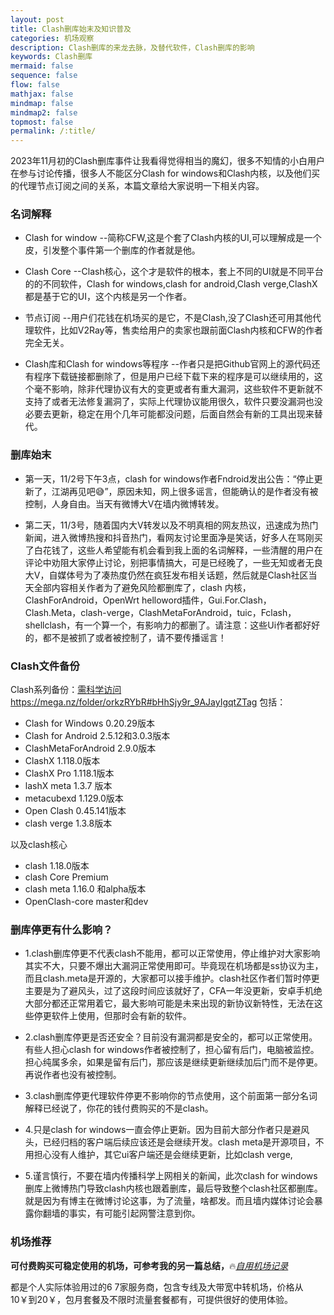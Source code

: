 ```yaml
---
layout: post
title: Clash删库始末及知识普及
categories: 机场观察
description: Clash删库的来龙去脉，及替代软件，Clash删库的影响
keywords: Clash删库
mermaid: false
sequence: false
flow: false
mathjax: false
mindmap: false
mindmap2: false
topmost: false
permalink: /:title/
---
```

2023年11月初的Clash删库事件让我看得觉得相当的魔幻，很多不知情的小白用户在参与讨论传播，很多人不能区分Clash for windows和Clash内核，以及他们买的代理节点订阅之间的关系，本篇文章给大家说明一下相关内容。

### 名词解释

* Clash for window --简称CFW,这是个套了Clash内核的UI,可以理解成是一个皮，引发整个事件第一个删库的作者就是他。   

* Clash Core --Clash核心，这个才是软件的根本，套上不同的UI就是不同平台的的不同软件，Clash for windows,clash for android,Clash verge,ClashX都是基于它的UI，这个内核是另一个作者。  

* 节点订阅 --用户们花钱在机场买的是它，不是Clash,没了Clash还可用其他代理软件，比如V2Ray等，售卖给用户的卖家也跟前面Clash内核和CFW的作者完全无关。

* Clash库和Clash for windows等程序 --作者只是把Github官网上的源代码还有程序下载链接都删除了，但是用户已经下载下来的程序是可以继续用的，这个毫不影响，除非代理协议有大的变更或者有重大漏洞，这些软件不更新就不支持了或者无法修复漏洞了，实际上代理协议能用很久，软件只要没漏洞也没必要去更新，稳定在用个几年可能都没问题，后面自然会有新的工具出现来替代。

### 删库始末

* 第一天，11/2号下午3点，clash for windows作者Fndroid发出公告：“停止更新了，江湖再见吧😅”，原因未知，网上很多谣言，但能确认的是作者没有被控制，人身自由。当天有微博大V在墙内微博转发。

* 第二天，11/3号，随着国内大V转发以及不明真相的网友热议，迅速成为热门新闻，进入微博热搜和抖音热门，看网友讨论里面净是笑话，好多人在骂刚买了白花钱了，这些人希望能有机会看到我上面的名词解释，一些清醒的用户在评论中劝阻大家停止讨论，别把事情搞大，可是已经晚了，一些无知或者无良大V，自媒体号为了凑热度仍然在疯狂发布相关话题，然后就是Clash社区当天全部内容相关作者为了避免风险都删库了，clash 内核，ClashForAndroid，OpenWrt helloword插件，Gui.For.Clash，Clash.Meta，clash-verge，ClashMetaForAndroid，tuic，Fclash，shellclash，有一个算一个，有影响力的都删了。请注意：这些Ui作者都好好的，都不是被抓了或者被控制了，请不要传播谣言！

### Clash文件备份

Clash系列备份：[需科学访问https://mega.nz/folder/orkzRYbR#bHhSjy9r_9AJayIgqtZTag](https://mega.nz/folder/orkzRYbR#bHhSjy9r_9AJayIgqtZTag)
包括：
* Clash for Windows 0.20.29版本
* Clash for Android 2.5.12和3.0.3版本
* ClashMetaForAndroid 2.9.0版本
* ClashX 1.118.0版本
* ClashX Pro 1.118.1版本
* lashX meta 1.3.7 版本
* metacubexd 1.129.0版本
* Open Clash 0.45.141版本
* clash verge 1.3.8版本

以及clash核心
* clash 1.18.0版本
* clash Core Premium
* clash meta 1.16.0 和alpha版本
* OpenClash-core master和dev

### 删库停更有什么影响？

* 1.clash删库停更不代表clash不能用，都可以正常使用，停止维护对大家影响其实不大，只要不爆出大漏洞正常使用即可。毕竟现在机场都是ss协议为主，而且clash.meta是开源的，大家都可以接手维护。clash社区作者们暂时停更主要是为了避风头，过了这段时间应该就好了，CFA一年没更新，安卓手机绝大部分都还正常用着它，最大影响可能是未来出现的新协议新特性，无法在这些停更软件上使用，但那时会有新的软件。

* 2.clash删库停更是否还安全？目前没有漏洞都是安全的，都可以正常使用。有些人担心clash for windows作者被控制了，担心留有后门，电脑被监控。担心纯属多余，如果是留有后门，那应该是继续更新继续加后门而不是停更。再说作者也没有被控制。

* 3.clash删库停更代理软件停更不影响你的节点使用，这个前面第一部分名词解释已经说了，你花的钱付费购买的不是clash。

* 4.只是clash for windows一直会停止更新。因为目前大部分作者只是避风头，已经归档的客户端后续应该还是会继续开发。clash meta是开源项目，不用担心没有人维护，其它ui客户端还是会继续更新，比如clash verge,

* 5.谨言慎行，不要在墙内传播科学上网相关的新闻，此次clash for windows删库上微博热门导致clash内核也跟着删库，最后导致整个clash社区都删库。就是因为有博主在微博讨论这事，为了流量，啥都发。而且墙内媒体讨论会暴露你翻墙的事实，有可能引起网警注意到你。

### 机场推荐

**可付费购买可稳定使用的机场，可参考我的另一篇总结，**🔥[*自用机场记录*](https://www.openwayz.com/jichang/) 

都是个人实际体验用过的6 7家服务商，包含专线及大带宽中转机场，价格从10￥到20￥，包月套餐及不限时流量套餐都有，可提供很好的使用体验。

